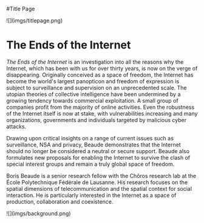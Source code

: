 #Title Page
<div class="title">![](imgs/titlepage.png)</div>


# The Ends of the Internet
<!-- backcover text -->
<span class="white">*The Ends of the Internet* is an investigation into all the reasons why the Internet, which has been with us for over thirty years, is now on the verge of disappearing. Originally conceived as a space of freedom, the Internet has become the world's largest panopticon and freedom of expression is subject to surveillance and supervision on an unprecedented scale. The utopian theories of collective intelligence have been undermined by a growing tendency towards commercial exploitation. A small group of companies profit from the majority of online activities. Even the robustness of the Internet itself is now at stake, with vulnerabilities increasing and many organizations, governments and individuals targeted by malicious cyber attacks.</span>

<span class="white">Drawing upon critical insights on a range of current issues such as surveillance, NSA and privacy, Beaude demonstrates that the Internet should no longer be considered a neutral or secure support. Beaude also formulates new proposals for enabling the Internet to survive the clash of special interest groups and remain a truly global space of freedom.</span>

<span class="white">Boris Beaude is a senior research fellow with the Chôros research lab at the École Polytechnique Fédérale de Lausanne. His research focuses on the spatial dimensions of telecommunication and the spatial context for social interaction. He is particularly interested in the Internet as a space of production, collaboration and coexistence.</span>


<span class="white">
<div class="background">![](imgs/background.png)</div>
</span>